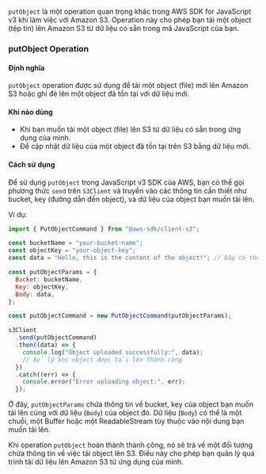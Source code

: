 `putObject` là một operation quan trọng khác trong AWS SDK for JavaScript v3 khi làm việc với Amazon S3. Operation này cho phép bạn tải một object (tệp tin) lên Amazon S3 từ dữ liệu có sẵn trong mã JavaScript của bạn.

### putObject Operation

#### Định nghĩa

`putObject` operation được sử dụng để tải một object (file) mới lên Amazon S3 hoặc ghi đè lên một object đã tồn tại với dữ liệu mới.

#### Khi nào dùng

- Khi bạn muốn tải một object (file) lên S3 từ dữ liệu có sẵn trong ứng dụng của mình.
- Để cập nhật dữ liệu của một object đã tồn tại trên S3 bằng dữ liệu mới.

#### Cách sử dụng

Để sử dụng `putObject` trong JavaScript v3 SDK của AWS, bạn có thể gọi phương thức `send` trên `S3Client` và truyền vào các thông tin cần thiết như bucket, key (đường dẫn đến object), và dữ liệu của object bạn muốn tải lên.

Ví dụ:

```javascript
import { PutObjectCommand } from "@aws-sdk/client-s3";

const bucketName = "your-bucket-name";
const objectKey = "your-object-key";
const data = "Hello, this is the content of the object!"; // Đây có thể là string, Buffer, hoặc ReadableStream

const putObjectParams = {
  Bucket: bucketName,
  Key: objectKey,
  Body: data,
};

const putObjectCommand = new PutObjectCommand(putObjectParams);

s3Client
  .send(putObjectCommand)
  .then((data) => {
    console.log("Object uploaded successfully:", data);
    // Xử lý khi object được tải lên thành công
  })
  .catch((err) => {
    console.error("Error uploading object:", err);
  });
```

Ở đây, `putObjectParams` chứa thông tin về bucket, key của object bạn muốn tải lên cùng với dữ liệu (`Body`) của object đó. Dữ liệu (`Body`) có thể là một chuỗi, một Buffer hoặc một ReadableStream tùy thuộc vào nội dung bạn muốn tải lên.

Khi operation `putObject` hoàn thành thành công, nó sẽ trả về một đối tượng chứa thông tin về việc tải object lên S3. Điều này cho phép bạn quản lý quá trình tải dữ liệu lên Amazon S3 từ ứng dụng của mình.
